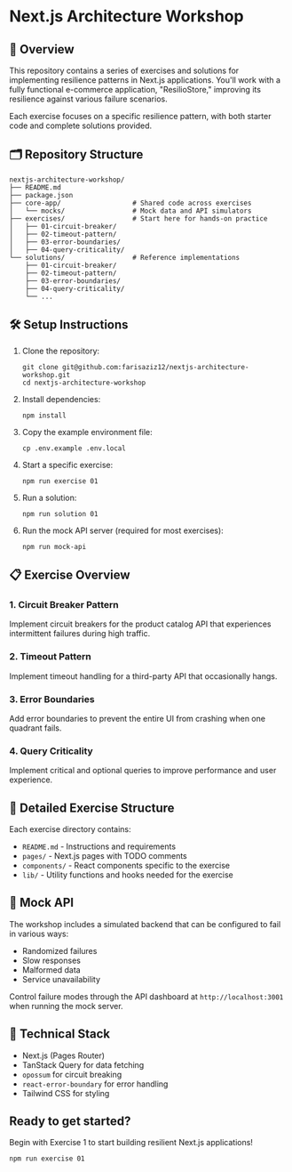 # Next.js Architecture Workshop

## 🚀 Overview

This repository contains a series of exercises and solutions for implementing resilience patterns in Next.js applications. You'll work with a fully functional e-commerce application, "ResilioStore," improving its resilience against various failure scenarios.

Each exercise focuses on a specific resilience pattern, with both starter code and complete solutions provided.

## 🗂 Repository Structure

```
nextjs-architecture-workshop/
├── README.md
├── package.json
├── core-app/                  # Shared code across exercises
│   └── mocks/                 # Mock data and API simulators
├── exercises/                 # Start here for hands-on practice
│   ├── 01-circuit-breaker/
│   ├── 02-timeout-pattern/
│   ├── 03-error-boundaries/
│   ├── 04-query-criticality/
└── solutions/                 # Reference implementations
    ├── 01-circuit-breaker/
    ├── 02-timeout-pattern/
    ├── 03-error-boundaries/
    ├── 04-query-criticality/
    └── ...
```

## 🛠 Setup Instructions

1. Clone the repository:
   ```
   git clone git@github.com:farisaziz12/nextjs-architecture-workshop.git
   cd nextjs-architecture-workshop
   ```

2. Install dependencies:
   ```
   npm install
   ```

3. Copy the example environment file:
   ```
   cp .env.example .env.local
   ```

4. Start a specific exercise:
   ```
   npm run exercise 01
   ```

5. Run a solution:
   ```
   npm run solution 01
   ```

6. Run the mock API server (required for most exercises):
   ```
   npm run mock-api
   ```

## 📋 Exercise Overview

### 1. Circuit Breaker Pattern
Implement circuit breakers for the product catalog API that experiences intermittent failures during high traffic.

### 2. Timeout Pattern
Implement timeout handling for a third-party API that occasionally hangs.

### 3. Error Boundaries
Add error boundaries to prevent the entire UI from crashing when one quadrant fails.

### 4. Query Criticality
Implement critical and optional queries to improve performance and user experience.


## 📁 Detailed Exercise Structure

Each exercise directory contains:

- `README.md` - Instructions and requirements
- `pages/` - Next.js pages with TODO comments
- `components/` - React components specific to the exercise
- `lib/` - Utility functions and hooks needed for the exercise

## 🧪 Mock API

The workshop includes a simulated backend that can be configured to fail in various ways:

- Randomized failures
- Slow responses
- Malformed data
- Service unavailability

Control failure modes through the API dashboard at `http://localhost:3001` when running the mock server.


## 🔧 Technical Stack

- Next.js (Pages Router)
- TanStack Query for data fetching
- `opossum` for circuit breaking
- `react-error-boundary` for error handling
- Tailwind CSS for styling

## Ready to get started?

Begin with Exercise 1 to start building resilient Next.js applications!

```
npm run exercise 01
```